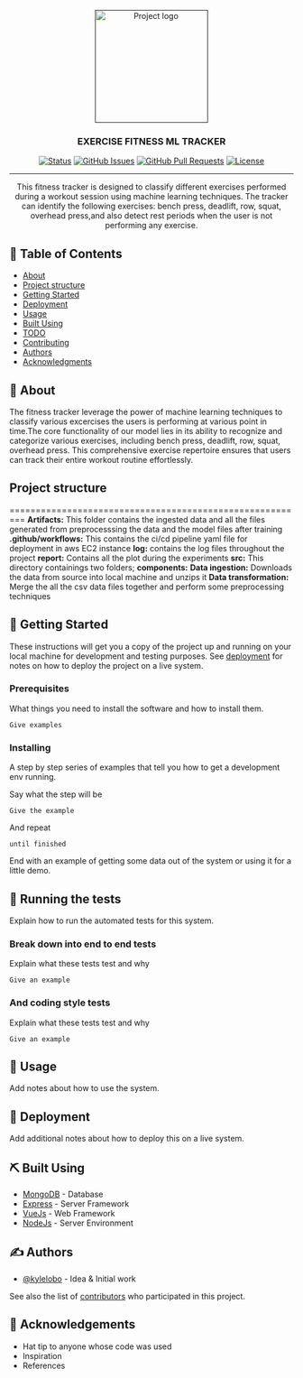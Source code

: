 <p align="center">
  <a href="" rel="noopener">
 <img width=200px height=200px src="https://encrypted-tbn0.gstatic.com/images?q=tbn:ANd9GcTnrdgav0Nvkm5M8rTIdupyKpyOd_qUNwHfug&usqp=CAU" alt="Project logo"></a>
</p>

<h3 align="center">EXERCISE FITNESS ML TRACKER</h3>

<div align="center">

[![Status](https://img.shields.io/badge/status-active-success.svg)]()
[![GitHub Issues](https://img.shields.io/github/issues/kylelobo/The-Documentation-Compendium.svg)](https://github.com/kylelobo/The-Documentation-Compendium/issues)
[![GitHub Pull Requests](https://img.shields.io/github/issues-pr/kylelobo/The-Documentation-Compendium.svg)](https://github.com/kylelobo/The-Documentation-Compendium/pulls)
[![License](https://img.shields.io/badge/license-MIT-blue.svg)](/LICENSE)

</div>

---

<p align="center"> This fitness tracker is designed to classify different exercises performed during a workout session using machine learning techniques. The tracker can identify the following exercises: bench press, deadlift, row,  squat, overhead press,and also detect rest periods when the user is not performing any exercise.
    <br> 
</p>

## 📝 Table of Contents

- [About](#about)
- [Project structure](#project-structure)
- [Getting Started](#getting_started)
- [Deployment](#deployment)
- [Usage](#usage)
- [Built Using](#built_using)
- [TODO](../TODO.md)
- [Contributing](../CONTRIBUTING.md)
- [Authors](#authors)
- [Acknowledgments](#acknowledgement)

## 🧐 About <a name = "about"></a>

The fitness tracker leverage the power of machine learning techniques to classify various excercises the users is performing at various point in time.The core functionality of our model lies in its ability to recognize and categorize various exercises, including bench press, deadlift, row, squat, overhead press. This comprehensive exercise repertoire ensures that users can track their entire workout routine effortlessly. 

## Project structure
=========================================================
**Artifacts:** This folder contains the ingested data and all the files generated from preprocesssing the data and the model files after training
**.github/workflows:** This contains the ci/cd pipeline yaml file for deployment in aws EC2 instance
**log:** contains the log files throughout the project
**report:** Contains all the plot during the experiments
**src:**  This directory containings two folders;
      **components:** 
                  **Data ingestion:** Downloads the data from source into local machine and unzips it
                  **Data transformation:** Merge the all the csv data files together and perform some preprocessing techniques
                  

## 🏁 Getting Started <a name = "getting_started"></a>

These instructions will get you a copy of the project up and running on your local machine for development and testing purposes. See [deployment](#deployment) for notes on how to deploy the project on a live system.

### Prerequisites

What things you need to install the software and how to install them.

```
Give examples
```

### Installing

A step by step series of examples that tell you how to get a development env running.

Say what the step will be

```
Give the example
```

And repeat

```
until finished
```

End with an example of getting some data out of the system or using it for a little demo.

## 🔧 Running the tests <a name = "tests"></a>

Explain how to run the automated tests for this system.

### Break down into end to end tests

Explain what these tests test and why

```
Give an example
```

### And coding style tests

Explain what these tests test and why

```
Give an example
```

## 🎈 Usage <a name="usage"></a>

Add notes about how to use the system.

## 🚀 Deployment <a name = "deployment"></a>

Add additional notes about how to deploy this on a live system.

## ⛏️ Built Using <a name = "built_using"></a>

- [MongoDB](https://www.mongodb.com/) - Database
- [Express](https://expressjs.com/) - Server Framework
- [VueJs](https://vuejs.org/) - Web Framework
- [NodeJs](https://nodejs.org/en/) - Server Environment

## ✍️ Authors <a name = "authors"></a>

- [@kylelobo](https://github.com/kylelobo) - Idea & Initial work

See also the list of [contributors](https://github.com/kylelobo/The-Documentation-Compendium/contributors) who participated in this project.

## 🎉 Acknowledgements <a name = "acknowledgement"></a>

- Hat tip to anyone whose code was used
- Inspiration
- References
